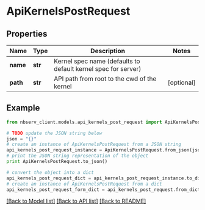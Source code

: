 # ApiKernelsPostRequest


## Properties

Name | Type | Description | Notes
------------ | ------------- | ------------- | -------------
**name** | **str** | Kernel spec name (defaults to default kernel spec for server) | 
**path** | **str** | API path from root to the cwd of the kernel | [optional] 

## Example

```python
from nbserv_client.models.api_kernels_post_request import ApiKernelsPostRequest

# TODO update the JSON string below
json = "{}"
# create an instance of ApiKernelsPostRequest from a JSON string
api_kernels_post_request_instance = ApiKernelsPostRequest.from_json(json)
# print the JSON string representation of the object
print ApiKernelsPostRequest.to_json()

# convert the object into a dict
api_kernels_post_request_dict = api_kernels_post_request_instance.to_dict()
# create an instance of ApiKernelsPostRequest from a dict
api_kernels_post_request_form_dict = api_kernels_post_request.from_dict(api_kernels_post_request_dict)
```
[[Back to Model list]](../README.md#documentation-for-models) [[Back to API list]](../README.md#documentation-for-api-endpoints) [[Back to README]](../README.md)



